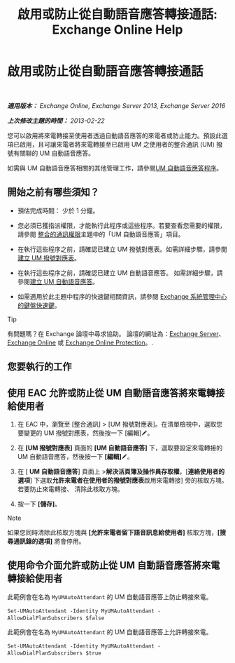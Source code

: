 ﻿---
title: '啟用或防止從自動語音應答轉接通話: Exchange Online Help'
TOCTitle: 啟用或防止從自動語音應答轉接通話
ms:assetid: ca961cc8-cc24-4e05-b72d-79979c155cf9
ms:mtpsurl: https://technet.microsoft.com/zh-tw/library/Ee423558(v=EXCHG.150)
ms:contentKeyID: 52062409
ms.date: 05/23/2018
mtps_version: v=EXCHG.150
ms.translationtype: MT
---

# 啟用或防止從自動語音應答轉接通話

 

_**適用版本：** Exchange Online, Exchange Server 2013, Exchange Server 2016_

_**上次修改主題的時間：** 2013-02-22_

您可以啟用將來電轉接至使用者透過自動語音應答的來電者或防止能力。預設此選項已啟用，且可讓來電者將來電轉接至已啟用 UM 之使用者的整合通訊 (UM) 撥號有關聯的 UM 自動語音應答。

如需與 UM 自動語音應答相關的其他管理工作，請參閱[UM 自動語音應答程序](um-auto-attendant-procedures-exchange-2013-help.md)。

## 開始之前有哪些須知？

  - 預估完成時間： 少於 1 分鐘。

  - 您必須已獲指派權限，才能執行此程序或這些程序。若要查看您需要的權限，請參閱 [整合的通訊權限](unified-messaging-permissions-exchange-2013-help.md)主題中的「UM 自動語音應答」項目。

  - 在執行這些程序之前，請確認已建立 UM 撥號對應表。如需詳細步驟，請參閱[建立 UM 撥號對應表](create-a-um-dial-plan-exchange-2013-help.md)。

  - 在執行這些程序之前，請確認已建立 UM 自動語音應答。 如需詳細步驟，請參閱[建立 UM 自動語音應答](create-a-um-auto-attendant-exchange-2013-help.md)。

  - 如需適用於此主題中程序的快速鍵相關資訊，請參閱 [Exchange 系統管理中心的鍵盤快速鍵](keyboard-shortcuts-in-the-exchange-admin-center-exchange-online-protection-help.md)。


> [!TIP]  
> 有問題嗎？在 Exchange 論壇中尋求協助。 論壇的網址為：<a href="https://go.microsoft.com/fwlink/p/?linkid=60612">Exchange Server</a>、 <a href="https://go.microsoft.com/fwlink/p/?linkid=267542">Exchange Online</a> 或 <a href="https://go.microsoft.com/fwlink/p/?linkid=285351">Exchange Online Protection</a>。.




## 您要執行的工作

## 使用 EAC 允許或防止從 UM 自動語音應答將來電轉接給使用者

1.  在 EAC 中，瀏覽至 \[整合通訊\] \> \[UM 撥號對應表\]。在清單檢視中，選取您要變更的 UM 撥號對應表，然後按一下 \[編輯\]![編輯圖示](images/JJ218640.6f53ccb2-1f13-4c02-bea0-30690e6ea71d(EXCHG.150).gif "編輯圖示")。

2.  在 **\[UM 撥號對應表\]** 頁面的 **\[UM 自動語音應答\]** 下，選取要設定來電轉接的 UM 自動語音應答，然後按一下 **\[編輯\]**![編輯圖示](images/JJ218640.6f53ccb2-1f13-4c02-bea0-30690e6ea71d(EXCHG.150).gif "編輯圖示")。

3.  在 \[ **UM 自動語音應答**\] 頁面上 \>**解決活頁簿及操作員存取權**，\[**連絡使用者的選項**\] 下選取**允許來電者在使用者的撥號對應表**啟用來電轉接\] 旁的核取方塊。若要防止來電轉接、 清除此核取方塊。

4.  按一下 **\[儲存\]**。


> [!NOTE]  
> 如果您同時清除此核取方塊與 <strong>[允許來電者留下語音訊息給使用者]</strong> 核取方塊，<strong>[搜尋通訊錄的選項]</strong> 將會停用。




## 使用命令介面允許或防止從 UM 自動語音應答將來電轉接給使用者

此範例會在名為 `MyUMAutoAttendant` 的 UM 自動語音應答上防止轉接來電。

    Set-UMAutoAttendant -Identity MyUMAutoAttendant -AllowDialPlanSubscribers $false

此範例會在名為 `MyUMAutoAttendant` 的 UM 自動語音應答上允許轉接來電。

    Set-UMAutoAttendant -Identity MyUMAutoAttendant -AllowDialPlanSubscribers $true

